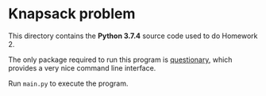 # Knapsack problem

This directory contains the **Python 3.7.4** source code used to do Homework 2.

The only package required to run this program is [questionary](https://github.com/tmbo/questionary), which provides a very nice command line interface.

Run `main.py` to execute the program.
